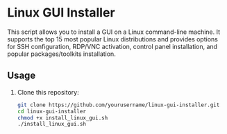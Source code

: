 # Linux GUI Installer

This script allows you to install a GUI on a Linux command-line machine. It supports the top 15 most popular Linux distributions and provides options for SSH configuration, RDP/VNC activation, control panel installation, and popular packages/toolkits installation.

## Usage

1. Clone this repository:
   ```bash
   git clone https://github.com/yourusername/linux-gui-installer.git
   cd linux-gui-installer
   chmod +x install_linux_gui.sh
   ./install_linux_gui.sh
